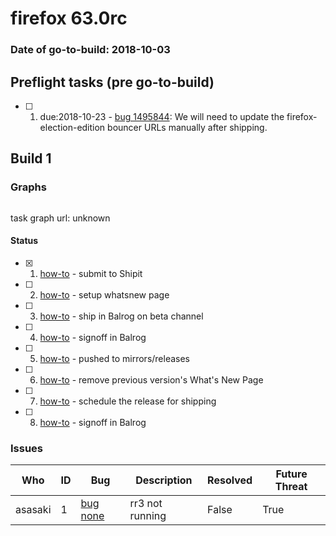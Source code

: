 # firefox 63.0rc

### Date of go-to-build: 2018-10-03

## Preflight tasks (pre go-to-build)
- [ ] 1. due:2018-10-23 - [bug 1495844](https://bugzil.la/1495844): We will need to update the firefox-election-edition bouncer URLs manually after shipping.

## Build 1  

### Graphs
```
```
task graph url: unknown


#### Status
- [x] 1.  [how-to](https://wiki.mozilla.org/Release:Release_Automation_on_Mercurial:Starting_a_Release#Submit_to_Ship_It)  - submit to Shipit
- [ ] 2.  [how-to](https://github.com/mozilla-releng/releasewarrior-2.0/blob/master/docs/release-promotion/desktop/howto-rc.md#wnp)  - setup whatsnew page
- [ ] 3.  [how-to](https://github.com/mozilla-releng/releasewarrior-2.0/blob/master/docs/release-promotion/desktop/howto-rc.md#ship-rc)  - ship in Balrog on beta channel
- [ ] 4.  [how-to](https://github.com/mozilla-releng/releasewarrior-2.0/blob/master/docs/release-promotion/desktop/howto-rc.md#obtain-sign-offs-for-changes)  - signoff in Balrog
- [ ] 5.  [how-to](https://github.com/mozilla-releng/releasewarrior-2.0/blob/master/docs/release-promotion/desktop/howto-rc.md#push)  - pushed to mirrors/releases
- [ ] 6.  [how-to](https://github.com/mozilla-releng/releasewarrior-2.0/blob/master/docs/release-promotion/desktop/howto-rc.md#remove-wnp)  - remove previous version's What's New Page
- [ ] 7.  [how-to](https://github.com/mozilla-releng/releasewarrior-2.0/blob/master/docs/release-promotion/desktop/howto-rc.md#ship)  - schedule the release for shipping
- [ ] 8.  [how-to](https://github.com/mozilla-releng/releasewarrior-2.0/blob/master/docs/release-promotion/desktop/howto-rc.md#obtain-sign-offs-for-changes)  - signoff in Balrog

### Issues
| Who                 | ID               | Bug                                                                 | Description                | Resolved                | Future Threat                |
| ------------------- | ---------------- | ------------------------------------------------------------------- | -------------------------- | ----------------------- | ---------------------------- |
| asasaki  | 1 | [bug none](https://bugzil.la/none)        | rr3 not running | False | True |

